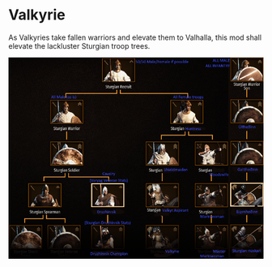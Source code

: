 # Valkyrie
As Valkyries take fallen warriors and elevate them to Valhalla, this mod shall elevate the lackluster Sturgian troop trees.

![](SturgiaTroopModOutline.png)